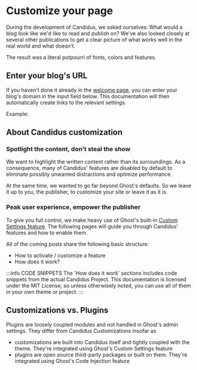 <script setup>
  import SiteInput from '../../components/SiteInput.vue';
  import SiteOutput from '../../components/SiteOutput.vue';
</script>

# Customize your page

During the development of Candidus, we asked ourselves: What would a blog look like we'd like to read and publish on? We've also looked closely at several other publications to get a clear picture of what works well in the real world and what doesn't.

The result was a literal potpourri of fonts, colors and features.

## Enter your blog's URL

If you haven't done it already in the [welcome page](/), you can enter your blog's domain in the input field below. This documentation will then automatically create links to the relevant settings.


<SiteInput />

Example: <SiteOutput path="ghost/#/settings/design" />

## About Candidus customization

### Spotlight the content, don't steal the show

We want to highlight the written content rather than its surroundings. As a consequence, many of Candidus' features are disabled by default to eliminate possibly unwanted distractions and optimize performance.

At the same time, we wanted to go far beyond Ghost's defaults. So we leave it up to you, the publisher, to customize your site or leave it as it is.

### Peak user experience, empower the publisher

To give you full control, we make heavy use of Ghost's built-in [Custom Settings feature](https://ghost.org/docs/themes/custom-settings/). The following pages will guide you through Candidus' features and how to enable them.

All of the coming posts share the following basic structure:

- How to activate / customize a feature
- How does it work?

:::info CODE SNIPPETS
The 'How does it work' sections includes code snippets from the actual Candidus Project. This documentation is licensed under the MIT License, so unless otherwisely noted, you can use all of them in your own theme or project.
:::

## Customizations vs. Plugins

Plugins are loosely coupled modules and not handled in Ghost's admin settings. They differ from Candidus Customizations insofar as

- customizations are built into Candidus itself and tightly coupled with the theme. They're integrated using Ghost's Custom Settings feature
- plugins are open source third-party packages or built on them. They're integrated using Ghost's Code Injection feature
